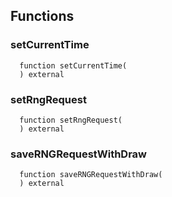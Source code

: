 

## Functions
### setCurrentTime
```solidity
  function setCurrentTime(
  ) external
```




### setRngRequest
```solidity
  function setRngRequest(
  ) external
```




### saveRNGRequestWithDraw
```solidity
  function saveRNGRequestWithDraw(
  ) external
```




